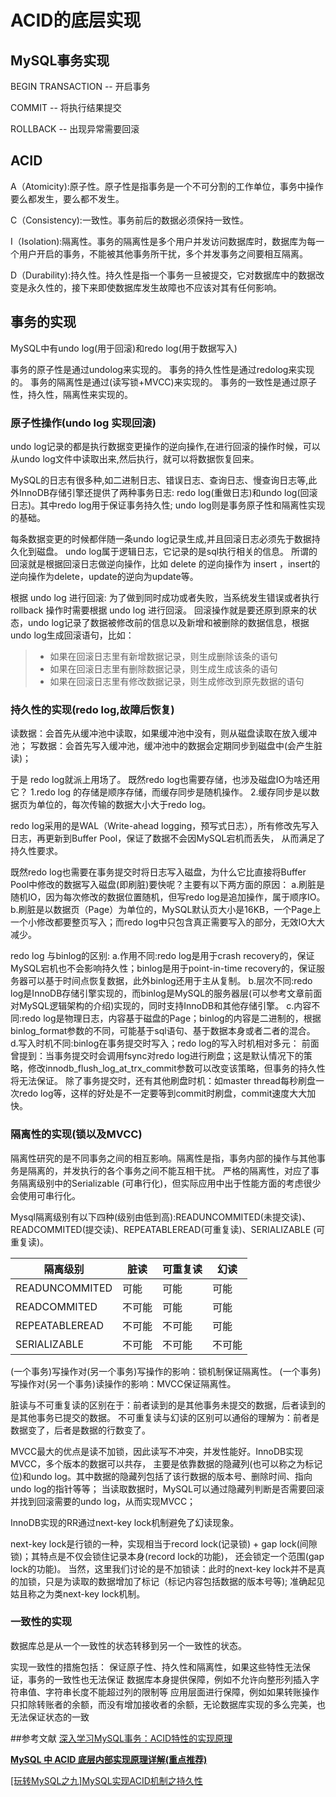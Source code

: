 # ACID的底层实现

## MySQL事务实现
BEGIN TRANSACTION -- 开启事务

COMMIT -- 将执行结果提交

ROLLBACK  -- 出现异常需要回滚

## ACID
A（Atomicity):原子性。原子性是指事务是一个不可分割的工作单位，事务中操作要么都发生，要么都不发生。

C（Consistency):一致性。事务前后的数据必须保持一致性。

I（Isolation):隔离性。事务的隔离性是多个用户并发访问数据库时，数据库为每一个用户开启的事务，不能被其他事务所干扰，多个并发事务之间要相互隔离。

D（Durability):持久性。持久性是指一个事务一旦被提交，它对数据库中的数据改变是永久性的，接下来即使数据库发生故障也不应该对其有任何影响。

## 事务的实现
MySQL中有undo log(用于回滚)和redo log(用于数据写入)

事务的原子性是通过undolog来实现的。
事务的持久性性是通过redolog来实现的。
事务的隔离性是通过(读写锁+MVCC)来实现的。
事务的一致性是通过原子性，持久性，隔离性来实现的。

### 原子性操作(undo log 实现回滚)
undo log记录的都是执行数据变更操作的逆向操作,在进行回滚的操作时候，可以从undo log文件中读取出来,然后执行，就可以将数据恢复回来。

MySQL的日志有很多种,如二进制日志、错误日志、查询日志、慢查询日志等,此外InnoDB存储引擎还提供了两种事务日志:
redo log(重做日志)和undo log(回滚日志)。其中redo log用于保证事务持久性;
undo log则是事务原子性和隔离性实现的基础。

每条数据变更的时候都伴随一条undo log记录生成,并且回滚日志必须先于数据持久化到磁盘。
undo log属于逻辑日志，它记录的是sql执行相关的信息。
所谓的回滚就是根据回滚日志做逆向操作，比如 delete 的逆向操作为 insert ，insert的逆向操作为delete，update的逆向为update等。

根据 undo log 进行回滚:
为了做到同时成功或者失败，当系统发生错误或者执行 rollback 操作时需要根据 undo log 进行回滚。
回滚操作就是要还原到原来的状态，undo log记录了数据被修改前的信息以及新增和被删除的数据信息，根据undo log生成回滚语句，比如：
>* 如果在回滚日志里有新增数据记录，则生成删除该条的语句
>* 如果在回滚日志里有删除数据记录，则生成生成该条的语句
>* 如果在回滚日志里有修改数据记录，则生成修改到原先数据的语句


### 持久性的实现(redo log,故障后恢复)
读数据：会首先从缓冲池中读取，如果缓冲池中没有，则从磁盘读取在放入缓冲池；
写数据：会首先写入缓冲池，缓冲池中的数据会定期同步到磁盘中(会产生脏读)；

于是 redo log就派上用场了。
既然redo log也需要存储，也涉及磁盘IO为啥还用它？
1.redo log 的存储是顺序存储，而缓存同步是随机操作。
2.缓存同步是以数据页为单位的，每次传输的数据大小大于redo log。


redo log采用的是WAL（Write-ahead logging，预写式日志），所有修改先写入日志，再更新到Buffer Pool，保证了数据不会因MySQL宕机而丢失，
从而满足了持久性要求。

既然redo log也需要在事务提交时将日志写入磁盘，为什么它比直接将Buffer Pool中修改的数据写入磁盘(即刷脏)要快呢？主要有以下两方面的原因：
a.刷脏是随机IO，因为每次修改的数据位置随机，但写redo log是追加操作，属于顺序IO。
b.刷脏是以数据页（Page）为单位的，MySQL默认页大小是16KB，一个Page上一个小修改都要整页写入；而redo log中只包含真正需要写入的部分，无效IO大大减少。

redo log 与binlog的区别:
a.作用不同:redo log是用于crash recovery的，保证MySQL宕机也不会影响持久性；binlog是用于point-in-time recovery的，保证服务器可以基于时间点恢复数据，此外binlog还用于主从复制。
b.层次不同:redo log是InnoDB存储引擎实现的，而binlog是MySQL的服务器层(可以参考文章前面对MySQL逻辑架构的介绍)实现的，同时支持InnoDB和其他存储引擎。
c.内容不同:redo log是物理日志，内容基于磁盘的Page；binlog的内容是二进制的，根据binlog_format参数的不同，可能基于sql语句、基于数据本身或者二者的混合。
d.写入时机不同:binlog在事务提交时写入；redo log的写入时机相对多元：
前面曾提到：当事务提交时会调用fsync对redo log进行刷盘；这是默认情况下的策略，修改innodb_flush_log_at_trx_commit参数可以改变该策略，但事务的持久性将无法保证。
除了事务提交时，还有其他刷盘时机：如master thread每秒刷盘一次redo log等，这样的好处是不一定要等到commit时刷盘，commit速度大大加快。

### 隔离性的实现(锁以及MVCC)

隔离性研究的是不同事务之间的相互影响。隔离性是指，事务内部的操作与其他事务是隔离的，并发执行的各个事务之间不能互相干扰。
严格的隔离性，对应了事务隔离级别中的Serializable (可串行化)，但实际应用中出于性能方面的考虑很少会使用可串行化。

Mysql隔离级别有以下四种(级别由低到高):READUNCOMMITED(未提交读)、READCOMMITED(提交读)、REPEATABLEREAD(可重复读)、SERIALIZABLE (可重复读)。

|隔离级别|脏读|可重复读|幻读|
|-----|-----|-----|----|
|READUNCOMMITED|可能|可能|可能|
|READCOMMITED|不可能|可能|可能|
|REPEATABLEREAD|不可能|不可能|可能|
|SERIALIZABLE|不可能|不可能|不可能|

(一个事务)写操作对(另一个事务)写操作的影响：锁机制保证隔离性。
(一个事务)写操作对(另一个事务)读操作的影响：MVCC保证隔离性。

脏读与不可重复读的区别在于：前者读到的是其他事务未提交的数据，后者读到的是其他事务已提交的数据。
不可重复读与幻读的区别可以通俗的理解为：前者是数据变了，后者是数据的行数变了。

MVCC最大的优点是读不加锁，因此读写不冲突，并发性能好。InnoDB实现MVCC，多个版本的数据可以共存，
主要是依靠数据的隐藏列(也可以称之为标记位)和undo log。其中数据的隐藏列包括了该行数据的版本号、删除时间、指向undo log的指针等等；
当读取数据时，MySQL可以通过隐藏列判断是否需要回滚并找到回滚需要的undo log，从而实现MVCC；


InnoDB实现的RR通过next-key lock机制避免了幻读现象。

next-key lock是行锁的一种，实现相当于record lock(记录锁) + gap lock(间隙锁)；其特点是不仅会锁住记录本身(record lock的功能)，
还会锁定一个范围(gap lock的功能)。
当然，这里我们讨论的是不加锁读：此时的next-key lock并不是真的加锁，只是为读取的数据增加了标记（标记内容包括数据的版本号等);
准确起见姑且称之为类next-key lock机制。


### 一致性的实现

数据库总是从一个一致性的状态转移到另一个一致性的状态。

实现一致性的措施包括：
保证原子性、持久性和隔离性，如果这些特性无法保证，事务的一致性也无法保证
数据库本身提供保障，例如不允许向整形列插入字符串值、字符串长度不能超过列的限制等
应用层面进行保障，例如如果转账操作只扣除转账者的余额，而没有增加接收者的余额，无论数据库实现的多么完美，也无法保证状态的一致

##参考文献
[深入学习MySQL事务：ACID特性的实现原理](https://www.cnblogs.com/kismetv/p/10331633.html)

**[MySQL 中 ACID 底层内部实现原理详解(重点推荐)](https://blog.csdn.net/qq_40884473/article/details/105213408)**

[[玩转MySQL之九]MySQL实现ACID机制之持久性](https://www.izhangchao.com/internet/internet_237675.html)
